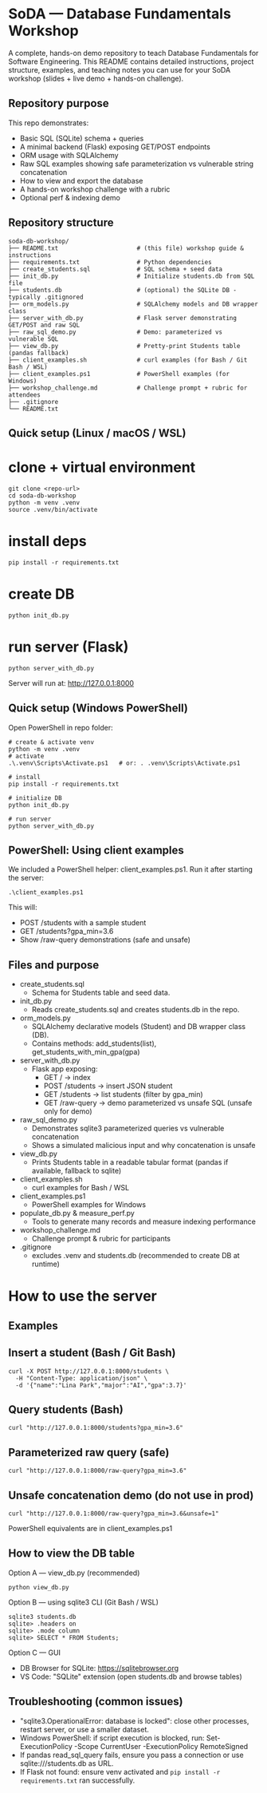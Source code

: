 SoDA — Database Fundamentals Workshop
====================================

A complete, hands-on demo repository to teach Database Fundamentals for Software Engineering.
This README contains detailed instructions, project structure, examples, and teaching notes you can
use for your SoDA workshop (slides + live demo + hands-on challenge).

Repository purpose
------------------
This repo demonstrates:
- Basic SQL (SQLite) schema + queries
- A minimal backend (Flask) exposing GET/POST endpoints
- ORM usage with SQLAlchemy
- Raw SQL examples showing safe parameterization vs vulnerable string concatenation
- How to view and export the database
- A hands-on workshop challenge with a rubric
- Optional perf & indexing demo

Repository structure
--------------------
```
soda-db-workshop/
├── README.txt                      # (this file) workshop guide & instructions
├── requirements.txt                # Python dependencies
├── create_students.sql             # SQL schema + seed data
├── init_db.py                      # Initialize students.db from SQL file
├── students.db                     # (optional) the SQLite DB - typically .gitignored
├── orm_models.py                   # SQLAlchemy models and DB wrapper class
├── server_with_db.py               # Flask server demonstrating GET/POST and raw SQL
├── raw_sql_demo.py                 # Demo: parameterized vs vulnerable SQL
├── view_db.py                      # Pretty-print Students table (pandas fallback)
├── client_examples.sh              # curl examples (for Bash / Git Bash / WSL)
├── client_examples.ps1             # PowerShell examples (for Windows)
├── workshop_challenge.md           # Challenge prompt + rubric for attendees
├── .gitignore
└── README.txt      
```                

Quick setup (Linux / macOS / WSL)
---------------------------------
# clone + virtual environment
```
git clone <repo-url>
cd soda-db-workshop
python -m venv .venv
source .venv/bin/activate
```

# install deps
```
pip install -r requirements.txt
```

# create DB
```
python init_db.py
```

# run server (Flask)
```
python server_with_db.py
```

Server will run at: http://127.0.0.1:8000

Quick setup (Windows PowerShell)
--------------------------------
Open PowerShell in repo folder:

```
# create & activate venv
python -m venv .venv
# activate
.\.venv\Scripts\Activate.ps1   # or: . .venv\Scripts\Activate.ps1

# install
pip install -r requirements.txt

# initialize DB
python init_db.py

# run server
python server_with_db.py
```

PowerShell: Using client examples
--------------------------------
We included a PowerShell helper: client_examples.ps1. Run it after starting the server:

```
.\client_examples.ps1
```

This will:
- POST /students with a sample student
- GET /students?gpa_min=3.6
- Show /raw-query demonstrations (safe and unsafe)

Files and purpose
-----------------
- create_students.sql
  - Schema for Students table and seed data.
- init_db.py
  - Reads create_students.sql and creates students.db in the repo.
- orm_models.py
  - SQLAlchemy declarative models (Student) and DB wrapper class (DB).
  - Contains methods: add_students(list), get_students_with_min_gpa(gpa)
- server_with_db.py
  - Flask app exposing:
    - GET  /            -> index
    - POST /students   -> insert JSON student
    - GET  /students   -> list students (filter by gpa_min)
    - GET  /raw-query  -> demo parameterized vs unsafe SQL (unsafe only for demo)
- raw_sql_demo.py
  - Demonstrates sqlite3 parameterized queries vs vulnerable concatenation
  - Shows a simulated malicious input and why concatenation is unsafe
- view_db.py
  - Prints Students table in a readable tabular format (pandas if available, fallback to sqlite)
- client_examples.sh
  - curl examples for Bash / WSL
- client_examples.ps1
  - PowerShell examples for Windows
- populate_db.py & measure_perf.py
  - Tools to generate many records and measure indexing performance
- workshop_challenge.md
  - Challenge prompt & rubric for participants
- .gitignore
  - excludes .venv and students.db (recommended to create DB at runtime)

# How to use the server
Examples
--------------------------------

## Insert a student (Bash / Git Bash)
```
curl -X POST http://127.0.0.1:8000/students \
  -H "Content-Type: application/json" \
  -d '{"name":"Lina Park","major":"AI","gpa":3.7}'
```

## Query students (Bash)
```
curl "http://127.0.0.1:8000/students?gpa_min=3.6"
```

## Parameterized raw query (safe)
```
curl "http://127.0.0.1:8000/raw-query?gpa_min=3.6"
```

## Unsafe concatenation demo (do not use in prod)
```
curl "http://127.0.0.1:8000/raw-query?gpa_min=3.6&unsafe=1"
```

PowerShell equivalents are in client_examples.ps1

How to view the DB table
------------------------
Option A — view_db.py (recommended)
```
python view_db.py
```

Option B — using sqlite3 CLI (Git Bash / WSL)
```
sqlite3 students.db
sqlite> .headers on
sqlite> .mode column
sqlite> SELECT * FROM Students;
```

Option C — GUI
- DB Browser for SQLite: https://sqlitebrowser.org
- VS Code: "SQLite" extension (open students.db and browse tables)

<!-- Export to CSV (for slides or Excel)
----------------------------------
Run this Python snippet to export:
python - <<'PY'
import sqlite3, csv
conn = sqlite3.connect('students.db')
cur = conn.cursor()
cur.execute("SELECT * FROM Students")
with open('students_export.csv','w',newline='',encoding='utf-8') as f:
    writer = csv.writer(f)
    writer.writerow([d[0] for d in cur.description])
    writer.writerows(cur.fetchall())
conn.close()
print("Exported students_export.csv")
PY

Teaching flow (recommended 60 minutes)
-------------------------------------
1) Intro (5 min)
   - Why DBs matter / examples (Instagram, banking, logs)
2) Types of Databases (5 min)
   - Relational (SQL), Document (NoSQL), Key-Value, Graph, Time-Series
3) Brief history of SQL (3 min)
4) SQL Basics + Schema (10 min)
   - Show create_students.sql and run SELECTs live
5) Live demo: server + DB integration (15 min)
   - Start server, POST a student, GET students -> show persistence
   - Walk through server_with_db.py: where DB calls are made
6) ORM demo (10 min)
   - Open orm_models.py, show session.add / session.query
   - Discuss benefits & tradeoffs of ORMs
7) Security tie-in (5 min)
   - Run raw_sql_demo.py and explain parameterized queries vs concatenation
8) Hands-on challenge (15-25 min)
   - See workshop_challenge.md: participants refactor schema, implement safe insert, and query endpoint
9) Wrap-up & resources (5 min)

Workshop challenge (copy into slides)
-------------------------------------
Title: Fix the Redundant Preference Schema & Implement Safe Endpoints

Given (bad schema):
CREATE TABLE Users (id INTEGER PRIMARY KEY, username TEXT, favorite_color TEXT);
CREATE TABLE Preferences (user_id INTEGER, favorite_color TEXT, FOREIGN KEY(user_id) REFERENCES Users(id));

Tasks:
1. Refactor schema to remove redundancy (support multiple preferences per user).
2. Implement POST /students to insert safely (parameterized SQL or ORM).
3. Implement GET /students?gpa_min=... returning JSON of students.
4. Bonus: Add index on gpa and show performance improvement with populate_db.py and measure_perf.py.

Rubric (10 points):
- Schema refactor correct: 3 pts
- Safe insert (no string concatenation): 3 pts
- GET filtering + JSON: 2 pts
- Bonus index + perf demo: 2 pts

Discussion points and presenter notes
------------------------------------
- Where to put DB logic: request handler vs service layer. Recommend separation for maintainability.
- Connection pooling: SQLite is not ideal for heavy concurrency. Mention PostgreSQL and SQLAlchemy pool for production.
- Indexes: useful for selective queries (e.g., gpa thresholds), but not free — discuss write overhead.
- Migration / schema evolution: mention Alembic (SQLAlchemy) or Django migrations when changing schema in real apps.
- Security: always use parameterized queries or ORM query builders to avoid SQL injection.

Optional next steps to improve the repo
--------------------------------------
- Add Dockerfile + docker-compose for reproducible demos
- Replace Flask with FastAPI for modern ASGI + docs (auto /docs)
- Add a Jupyter / Colab notebook for interactive attendees who cannot run locally
- Add tests and simple CI to run linting and basic DB integration checks -->

Troubleshooting (common issues)
-------------------------------
- "sqlite3.OperationalError: database is locked": close other processes, restart server, or use a smaller dataset.
- Windows PowerShell: if script execution is blocked, run:
  Set-ExecutionPolicy -Scope CurrentUser -ExecutionPolicy RemoteSigned
- If pandas read_sql_query fails, ensure you pass a connection or use sqlite:///students.db as URL.
- If Flask not found: ensure venv activated and `pip install -r requirements.txt` ran successfully.

